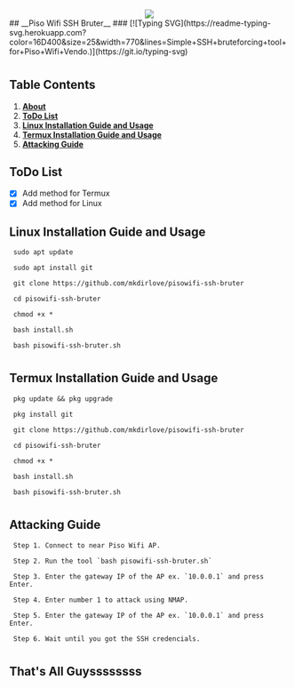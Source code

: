 ###
<center> <img src="https://raw.githubusercontent.com/mkdirlove/pisowifi-ssh-bruter/main/piso-wifi.gif"> </img> </center>
## __Piso Wifi SSH Bruter__
###
[![Typing SVG](https://readme-typing-svg.herokuapp.com?color=16D400&size=25&width=770&lines=Simple+SSH+bruteforcing+tool+for+Piso+Wifi+Vendo.)](https://git.io/typing-svg)

#
## __Table Contents__

1. [__About__](https://github.com/mkdirlove/pisowifi-ssh-bruter/blob/main/README.md#pisowifi-ssh-bruter)
1. [__ToDo List__](https://github.com/mkdirlove/pisowifi-ssh-bruter/blob/main/README.md#todo-list)
1. [__Linux Installation Guide and Usage__](https://github.com/mkdirlove/pisowifi-ssh-bruter/blob/main/README.md#linux-installation-and-usage)
1. [__Termux Installation Guide and Usage__](https://github.com/mkdirlove/pisowifi-ssh-bruter/blob/main/README.md#termux-installation-and-usage)
1. [__Attacking Guide__](https://github.com/mkdirlove/pisowifi-ssh-bruter/blob/main/README.md#attacking-guide)

## __ToDo List__

- [x] Add method for Termux
- [x] Add method for Linux

## __Linux Installation Guide and Usage__

```
 sudo apt update
```
```
 sudo apt install git
```
```
 git clone https://github.com/mkdirlove/pisowifi-ssh-bruter
```
```
 cd pisowifi-ssh-bruter
```
```
 chmod +x *
```
```
 bash install.sh
```
```
 bash pisowifi-ssh-bruter.sh
```
#
## __Termux Installation Guide and Usage__
```
 pkg update && pkg upgrade
```
```
 pkg install git
```
```
 git clone https://github.com/mkdirlove/pisowifi-ssh-bruter
```
```
 cd pisowifi-ssh-bruter
```
```
 chmod +x *
```
```
 bash install.sh
```
```
 bash pisowifi-ssh-bruter.sh
```
#
## __Attacking Guide__
```
 Step 1. Connect to near Piso Wifi AP.
```
```
 Step 2. Run the tool `bash pisowifi-ssh-bruter.sh`
```
```
 Step 3. Enter the gateway IP of the AP ex. `10.0.0.1` and press Enter.
```
```
 Step 4. Enter number 1 to attack using NMAP.
```
```
 Step 5. Enter the gateway IP of the AP ex. `10.0.0.1` and press Enter.
```
```
 Step 6. Wait until you got the SSH credencials.
```
#
## __That's All Guyssssssss__
